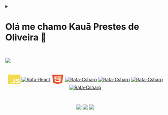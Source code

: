 <details>
  <summary><h1>Olá me chamo Kauã Prestes de Oliveira 👻</h1></summary>
<p>
    Tenho 17 anos e estou me desenvolvendo na área de TI, especificadamente em web design porém tenho conhecimento em banco de dados e em tecnologias de nuvem(Azure e Google Cloud).<BR>
Comecei na área na instituição SENAI-SP de Botucatu no começo deste ano e já estou me desenvolvendo, hoje atuo como free-lancer junto a minha equipe e nos chamamos DEVOLPS🚀.
  
 - 🔭 Atualmente estou trabalhando em: Um site chamado ⚡Energizar da mente⚡
 - 🌱 Atualmente estou aprendendo: Json e Google Cloud
 - 👯 Estou procurando colaborar em: Projetos colaborativos no github
 - 💬 Pergunte-me sobre: Design
 - 📫 Como entrar em contato comigo: <a href="https://www.instagram.com/kaua_prestes1/">Instagram
 - ⚡ Curiosidade: Comecei a pouco tempo na área
</p>
</details>
  
##
  
 
  <a href="https://github.com/Kauaprestes1">
  <img height="180em" src="https://github-readme-stats.vercel.app/api?username=Kauaprestes1&show_icons=true&theme=tokyonight&include_all_commits=true&count_private=true"/>
    

<div style="display: inline_block"><br>
<div style="display: inline_block" align="center"><br>
  <img align="center" alt="Rafa-Js" height="30" width="40" src="https://raw.githubusercontent.com/devicons/devicon/master/icons/javascript/javascript-plain.svg">
  <img align="center" alt="Rafa-React" height="30" width="40" src="https://cdn.jsdelivr.net/gh/devicons/devicon/icons/css3/css3-original.svg">
  <img align="center" alt="Rafa-HTML" height="30" width="40" src="https://raw.githubusercontent.com/devicons/devicon/master/icons/html5/html5-original.svg">
  <img align="center" alt="Rafa-Csharp" height="30" width="40" src="https://cdn.jsdelivr.net/gh/devicons/devicon/icons/php/php-original.svg">
  <img align="center" alt="Rafa-Csharp" height="30" width="40" src="https://cdn.jsdelivr.net/gh/devicons/devicon/icons/angularjs/angularjs-original.svg">
  <img align="center" alt="Rafa-Csharp" height="30" width="40" src="https://cdn.jsdelivr.net/gh/devicons/devicon/icons/azure/azure-original.svg">
  <img align="center" alt="Rafa-Csharp" height="30" width="40" src="https://cdn.jsdelivr.net/gh/devicons/devicon/icons/googlecloud/googlecloud-original.svg">
</div>

##

<div> 
<div align="center"><br>
  <a href="#" target="_blank"><img src="https://img.shields.io/badge/YouTube-FF0000?style=for-the-badge&logo=youtube&logoColor=white" target="_blank"></a>
  <a href="https://www.instagram.com/kaua_prestes1/" target="_blank"><img src="https://img.shields.io/badge/-Instagram-%23E4405F?style=for-the-badge&logo=instagram&logoColor=white" target="_blank"></a>
  <a href = "mailto:kauaprestes587@gmail.com"><img src="https://img.shields.io/badge/-Gmail-%23333?style=for-the-badge&logo=gmail&logoColor=white" target="_blank"></a>

